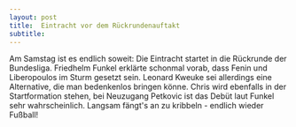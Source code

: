 ```yaml
---
layout: post
title:  Eintracht vor dem Rückrundenauftakt
subtitle:  
---
```


Am Samstag ist es endlich soweit: Die Eintracht startet in die Rückrunde der Bundesliga. Friedhelm Funkel erklärte schonmal vorab, dass Fenin und Liberopoulos im Sturm gesetzt sein. Leonard Kweuke sei allerdings eine Alternative, die man bedenkenlos bringen könne. Chris wird ebenfalls in der Startformation stehen, bei Neuzugang Petkovic ist das Debüt laut Funkel sehr wahrscheinlich. Langsam fängt's an zu kribbeln - endlich wieder Fußball!


